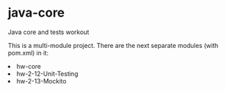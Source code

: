 # java-core
Java core and tests workout

This is a multi-module project.
There are the next separate modules (with pom.xml) in it:
<br>
<li>   hw-core</li>
<li>   hw-2-12-Unit-Testing</li>
<li>   hw-2-13-Mockito</li>
